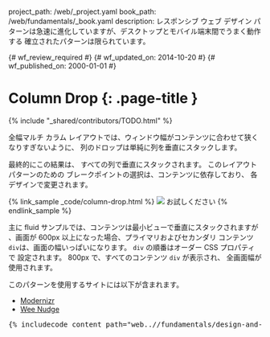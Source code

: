 project_path: /web/_project.yaml
book_path: /web/fundamentals/_book.yaml
description: レスポンシブ ウェブ デザイン パターンは急速に進化していますが、デスクトップとモバイル端末間でうまく動作する 確立されたパターンは限られています。

{# wf_review_required #}
{# wf_updated_on: 2014-10-20 #}
{# wf_published_on: 2000-01-01 #}

# Column Drop {: .page-title }

{% include "_shared/contributors/TODO.html" %}



全幅マルチ カラム レイアウトでは、ウィンドウ幅がコンテンツに合わせて狭くなりすぎないように、 列のドロップは単純に列を垂直にスタックします。  

最終的にこの結果は、
すべての列で垂直にスタックされます。  このレイアウト パターンのための
ブレークポイントの選択は、コンテンツに依存しており、
各デザインで変更されます。

{% link_sample _code/column-drop.html %}
  <img src="imgs/column-drop.svg">
  お試しください
{% endlink_sample %}


主に fluid サンプルでは、コンテンツは最小ビューで垂直にスタックされますが
、画面が 600px 以上になった場合、プライマリおよびセカンダリ コンテンツ
`div`は、画面の幅いっぱいになります。  `div` の順番はオーダー CSS プロパティで
設定されます。  800px で、すべてのコンテンツ `div` が表示され、
全画面幅が使用されます。

このパターンを使用するサイトには以下が含まれます。

 * [Modernizr](http://modernizr.com/)
 * [Wee Nudge](http://weenudge.com/)

<pre class="prettyprint">
{% includecode content_path="web..//fundamentals/design-and-ui/responsive/patterns/_code/column-drop.html" region_tag="cdrop" lang=css %}
</pre>


